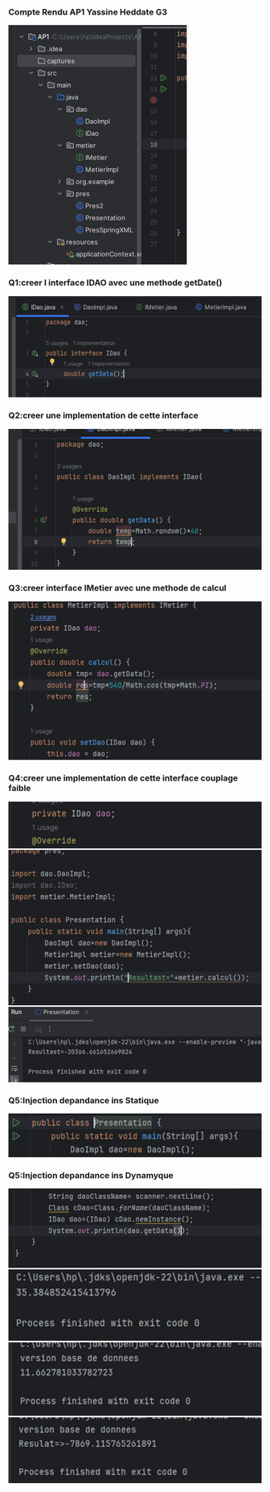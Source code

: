 <h3> Compte Rendu AP1 Yassine Heddate G3</h3>
<img src="captures/img.png">
<h3> Q1:creer l interface IDAO avec une methode getDate()</h3>
<img src="captures/img_1.png">
<h3> Q2:creer une implementation de cette interface</h3>
<img src="captures/img_2.png">
<h3> Q3:creer interface IMetier avec une methode de calcul</h3>
<img src="captures/img_3.png">
<h3> Q4:creer une implementation de cette interface couplage faible</h3>
<img src="captures/img_4.png">
<img src="captures/img_5.png">
<img src="captures/img_6.png">
<h3> Q5:Injection depandance ins Statique</h3>
<img src="captures/img_7.png">
<h3> Q5:Injection depandance ins Dynamyque</h3>
<img src="captures/img_8.png">
<img src="captures/img_9.png">
<img src="captures/img_10.png">
<img src="captures/img_11.png">




